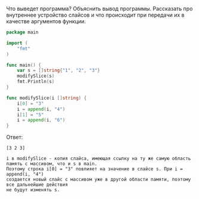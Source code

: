 Что выведет программа? Объяснить вывод программы. Рассказать про внутреннее устройство слайсов и что происходит при передачи их в качестве аргументов функции.

```go
package main

import (
	"fmt"
)

func main() {
	var s = []string{"1", "2", "3"}
	modifySlice(s)
	fmt.Println(s)
}

func modifySlice(i []string) {
	i[0] = "3"
	i = append(i, "4")
	i[1] = "5"
	i = append(i, "6")
}
```

Ответ:
```
[3 2 3]

i в modifySlice - копия слайса, имеющая ссылку на ту же самую область память с массивом, что и s в main.
Поэтому строка i[0] = "3" повлияет на значение в слайсе s. При i = append(i, "4") 
создается новый слайс с массивом уже в другой области памяти, поэтому все дальнейшие действия
не будут изменять s.

```
